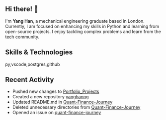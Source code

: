 ## Hi there! 👋

I'm **Yang Han**, a mechanical engineering graduate based in London. Currently, I am focused on enhancing my skills in Python and learning from open-source projects. I enjoy tackling complex problems and learn from the tech community.

## Skills & Technologies

py,vscode,postgres,github

## Recent Activity

- Pushed new changes to [Portfolio_Projects](https://github.com/yanghanng/Portfolio_Projects)  
- Created a new repository [yanghanng](https://github.com/yanghanng/yanghanng)  
- Updated README.md in [Quant-Finance-Journey](https://github.com/yanghanng/Quant-Finance-Journey)  
- Deleted unnecessary directories from [Quant-Finance-Journey](https://github.com/yanghanng/Quant-Finance-Journey)  
- Opened an issue on [quant-finance-journey](https://github.com/ynaghan30/quant-finance-journey/issues/1)
